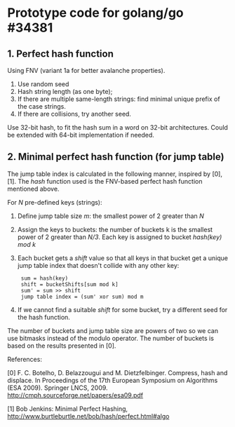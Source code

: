 # Prototype code for golang/go #34381

## 1. Perfect hash function

Using FNV (variant 1a for better avalanche properties).

1. Use random seed
2. Hash string length (as one byte);
3. If there are multiple same-length strings: find minimal unique prefix of the
   case strings.
4. If there are collisions, try another seed.

Use 32-bit hash, to fit the hash sum in a word on 32-bit architectures. Could be
extended with 64-bit implementation if needed.

## 2. Minimal perfect hash function (for jump table)

The jump table index is calculated in the following manner, inspired by [0], [1].
The _hash_ function used is the FNV-based perfect hash function mentioned above.

For _N_ pre-defined keys (strings):

1. Define jump table size _m_: the smallest power of 2 greater than _N_
2. Assign the keys to buckets: the number of buckets k is the smallest
   power of 2 greater than _N/3_. Each key is assigned to bucket _hash(key) mod k_
3. Each bucket gets a _shift_ value so that all keys in that bucket get a
   unique jump table index that doesn't collide with any other key:

        sum = hash(key)
        shift = bucketShifts[sum mod k]
        sum' = sum >> shift
        jump table index = (sum' xor sum) mod m

5. If we cannot find a suitable _shift_ for some bucket, try a different seed for
   the hash function.

The number of buckets and jump table size are powers of two so we can use
bitmasks instead of the modulo operator. The number of buckets is based on the
results presented in [0].

References:

[0] F. C. Botelho, D. Belazzougui and M. Dietzfelbinger. Compress, hash and
    displace. In Proceedings of the 17th European Symposium on Algorithms
    (ESA 2009). Springer LNCS, 2009.
    http://cmph.sourceforge.net/papers/esa09.pdf
    
[1] Bob Jenkins: Minimal Perfect Hashing,
    http://www.burtleburtle.net/bob/hash/perfect.html#algo
